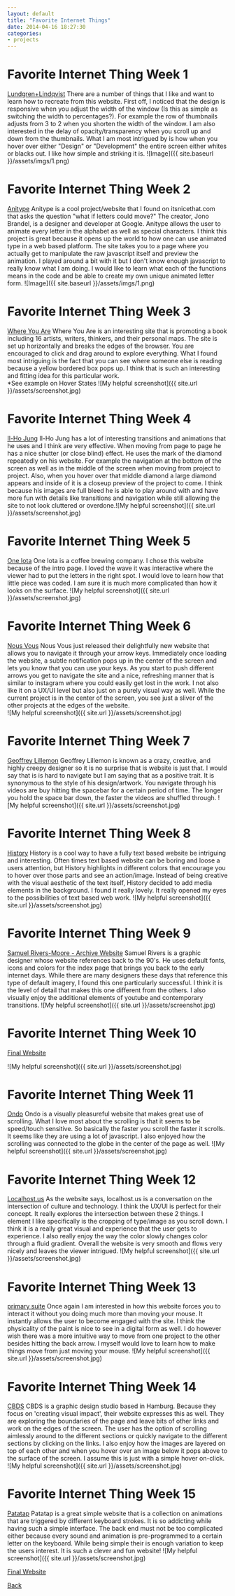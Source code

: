 ```yaml
---
layout: default
title: "Favorite Internet Things"
date: 2014-04-16 18:27:30
categories:
- projects
---
```


# Favorite Internet Thing Week 1

[Lundgren+Lindqvist](http://www.lundgrenlindqvist.se)
There are a number of things that I like and want to learn how to recreate from this website. First off, I noticed that the design is responsive when you adjust the width of the window (Is this as simple as switching the width to percentages?). For example the row of thumbnails adjusts from 3 to 2 when you shorten the width of the window. I am also interested in the delay of opacity/transparency when you scroll up and down from the thumbnails. What I am most intrigued by is how when you hover over either "Design" or "Development" the entire screen either whites or blacks out. I like how simple and striking it is.
![Image]({{ site.baseurl }}/assets/imgs/1.png)

# Favorite Internet Thing Week 2

[Anitype](http://www.anitype.com)
Anitype is a cool project/website that I found on itsnicethat.com that asks the question "what if letters could move?" The creator, Jono Brandel, is a designer and developer at Google. Anitype allows the user to animate every letter in the alphabet as well as special characters. I think this project is great because it opens up the world to how one can use animated type in a web based platform. The site takes you to a page where you actually get to manipulate the raw javascript itself and preview the animation. I played around a bit with it but I don't know enough javascript to really know what I am doing. I would like to learn what each of the functions means in the code and be able to create my own unique animated letter form.
![Image]({{ site.baseurl }}/assets/imgs/1.png)

# Favorite Internet Thing Week 3

[Where You Are](http://where-you-are.com)
Where You Are is an interesting site that is promoting a book including 16 artists, writers, thinkers, and their personal maps. The site is set up horizontally and breaks the edges of the browser. You are encouraged to click and drag around to explore everything. What I found most intriguing is the fact that you can see where someone else is reading because a yellow bordered box pops up. I think that is such an interesting and fitting idea for this particular work. <br>
*See example on Hover States
![My helpful screenshot]({{ site.url }}/assets/screenshot.jpg)

# Favorite Internet Thing Week 4

[Il-Ho Jung](http://www.il-ho.com)
Il-Ho Jung has a lot of interesting transitions and animations that he uses and I think are very effective. When moving from page to page he has a nice shutter (or close blind) effect. He uses the mark of the diamond repeatedly on his website. For example the navigation at the bottom of the screen as well as in the middle of the screen when moving from project to project. Also, when you hover over that middle diamond a large diamond appears and inside of it is a closeup preview of the project to come. I think because his images are full bleed he is able to play around with and have more fun with details like transitions and navigation while still allowing the site to not look cluttered or overdone.![My helpful screenshot]({{ site.url }}/assets/screenshot.jpg)

# Favorite Internet Thing Week 5

[One Iota](http://oneiota.com)
One Iota is a coffee brewing company. I chose this website because of the intro page. I loved the wave it was interactive where the viewer had to put the letters in the right spot. I would love to learn how that little piece was coded. I am sure it is much more complicated than how it looks on the surface.
![My helpful screenshot]({{ site.url }}/assets/screenshot.jpg)

# Favorite Internet Thing Week 6

[Nous Vous](http://nousvous.eu)
Nous Vous just released their delightfully new website that allows you to navigate it through your arrow keys. Immediately once loading the website, a subtle notification pops up in the center of the screen and lets you know that you can use your keys. As you start to push different arrows you get to navigate the site and a nice, refreshing manner that is similar to instagram where you could easily get lost in the work. I not also like it on a UX/UI level but also just on a purely visual way as well. While the current project is in the center of the screen, you see just a sliver of the other projects at the edges of the website.  
![My helpful screenshot]({{ site.url }}/assets/screenshot.jpg)

# Favorite Internet Thing Week 7

[Geoffrey Lillemon](http://www.geoffreylillemon.com)
Geoffrey Lillemon is known as a crazy, creative, and highly creepy designer so it is no surprise that is website is just that. I would say that is is hard to navigate but I am saying that as a positive trait. It is synonymous to the style of his design/artwork. You navigate through his videos are buy hitting the spacebar for a certain period of time. The longer you hold the space bar down, the faster the videos are shuffled through.
![My helpful screenshot]({{ site.url }}/assets/screenshot.jpg)

# Favorite Internet Thing Week 8

[History](http://1979.la/history)
History is a cool way to have a fully text based website be intriguing and interesting. Often times text based website can be boring and loose a users attention, but History highlights in different colors that encourage you to hover over those parts and see an action/image. Instead of being creative with the visual aesthetic of the text itself, History decided to add media elements in the background. I found it really lovely. It really opened my eyes to the possibilities of text based web work.
![My helpful screenshot]({{ site.url }}/assets/screenshot.jpg)

# Favorite Internet Thing Week 9

[Samuel Rivers-Moore - Archive Website](http://www.samuelriversmoore.net)
Samuel Rivers is a graphic designer whose website references back to the 90's. He uses default fonts, icons and colors for the index page that brings you back to the early internet days. While there are many designers these days that reference this type of default imagery, I found this one particularly successful. I think it is the level of detail that makes this one different from the others. I also visually enjoy the additional elements of youtube and contemporary transitions.
![My helpful screenshot]({{ site.url }}/assets/screenshot.jpg)

# Favorite Internet Thing Week 10

[Final Website](http://amcmicken.github.io/project-01/index.html)

![My helpful screenshot]({{ site.url }}/assets/screenshot.jpg)

# Favorite Internet Thing Week 11

[Ondo](http://ondo.tv/1st/)
Ondo is a visually pleasureful website that makes great use of scrolling. What I love most about the scrolling is that it seems to be speed/touch sensitive. So basically the faster you scroll the faster it scrolls. It seems like they are using a lot of javascript. I also enjoyed how the scrolling was connected to the globe in the center of the page as well. 
![My helpful screenshot]({{ site.url }}/assets/screenshot.jpg)

# Favorite Internet Thing Week 12

[Localhost.us](http://localhost.us)
As the website says, localhost.us is a conversation on the intersection of culture and technology. I think the UX/UI is perfect for their concept. It really explores the intersection between these 2 things. I element I like specifically is the cropping of type/image as you scroll down. I think it is a really great visual and experience that the user gets to experience. I also really enjoy the way the color slowly changes color through a fluid gradient. Overall the website is very smooth and flows very nicely and leaves the viewer intrigued.
![My helpful screenshot]({{ site.url }}/assets/screenshot.jpg)

# Favorite Internet Thing Week 13

[primary suite](http://dk8.co/primary/)
Once again I am interested in how this website forces you to interact it without you doing much more than moving your mouse. It instantly allows the user to become engaged with the site. I think the physicality of the paint is nice to see in a digital form as well. I do however wish there was a more intuitive way to move from one project to the other besides hitting the back arrow. I myself would love to learn how to make things move from just moving your mouse. 
![My helpful screenshot]({{ site.url }}/assets/screenshot.jpg)

# Favorite Internet Thing Week 14

[CBDS](http://www.carte-blanche-design-studio.com)
CBDS is a graphic design studio based in Hamburg. Because they focus on 'creating visual impact', their website expresses this as well. They are exploring the boundaries of the page and leave bits of other links and work on the edges of the screen. The user has the option of scrolling aimlessly around to the different sections or quickly navigate to the different sections by clicking on the links. I also enjoy how the images are layered on top of each other and when you hover over an image below it pops above to the surface of the screen. I assume this is just with a simple hover on-click.
![My helpful screenshot]({{ site.url }}/assets/screenshot.jpg)

# Favorite Internet Thing Week 15

[Patatap](http://www.patatap.com)
Patatap is a great simple website that is a collection on animations that are triggered by different keyboard strokes. It is so addicting while having such a simple interface. The back end must not be too complicated either because every sound and animation is pre-programmed to a certain letter on the keyboard. While being simple their is enough variation to keep the users interest. It is such a clever and fun website!
![My helpful screenshot]({{ site.url }}/assets/screenshot.jpg)

[Final Website](http://amcmicken.github.io/project-01/index.html)

[Back](http://amcmicken.github.io/jekyll2/index.html)